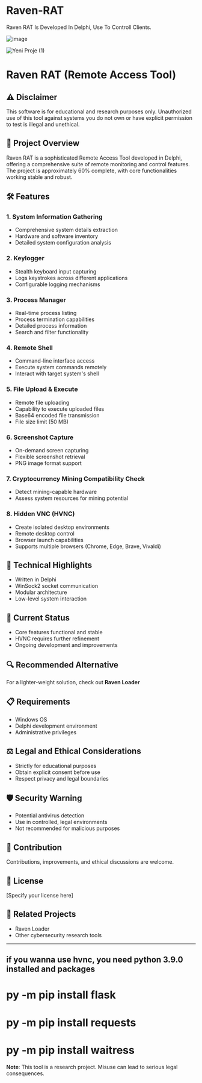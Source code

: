 # Raven-RAT
Raven RAT Is Developed In Delphi, Use To Controll Clients.


![image](https://github.com/user-attachments/assets/5141b17c-0d36-4449-9367-e633d5b052aa)

![Yeni Proje (1)](https://github.com/user-attachments/assets/0c2aace3-9b2a-4498-97ed-a4b275468f57)



# Raven RAT (Remote Access Tool)

## ⚠️ Disclaimer
This software is for educational and research purposes only. Unauthorized use of this tool against systems you do not own or have explicit permission to test is illegal and unethical.

## 🚀 Project Overview
Raven RAT is a sophisticated Remote Access Tool developed in Delphi, offering a comprehensive suite of remote monitoring and control features. The project is approximately 60% complete, with core functionalities working stable and robust.

## 🛠 Features

### 1. System Information Gathering
- Comprehensive system details extraction
- Hardware and software inventory
- Detailed system configuration analysis

### 2. Keylogger
- Stealth keyboard input capturing
- Logs keystrokes across different applications
- Configurable logging mechanisms

### 3. Process Manager
- Real-time process listing
- Process termination capabilities
- Detailed process information
- Search and filter functionality

### 4. Remote Shell
- Command-line interface access
- Execute system commands remotely
- Interact with target system's shell

### 5. File Upload & Execute
- Remote file uploading
- Capability to execute uploaded files
- Base64 encoded file transmission
- File size limit (50 MB)

### 6. Screenshot Capture
- On-demand screen capturing
- Flexible screenshot retrieval
- PNG image format support

### 7. Cryptocurrency Mining Compatibility Check
- Detect mining-capable hardware
- Assess system resources for mining potential

### 8. Hidden VNC (HVNC)
- Create isolated desktop environments
- Remote desktop control
- Browser launch capabilities
- Supports multiple browsers (Chrome, Edge, Brave, Vivaldi)

## 🔧 Technical Highlights
- Written in Delphi
- WinSock2 socket communication
- Modular architecture
- Low-level system interaction

## 🚧 Current Status
- Core features functional and stable
- HVNC requires further refinement
- Ongoing development and improvements

## 🔍 Recommended Alternative
For a lighter-weight solution, check out **Raven Loader**

## 📋 Requirements
- Windows OS
- Delphi development environment
- Administrative privileges

## ⚖️ Legal and Ethical Considerations
- Strictly for educational purposes
- Obtain explicit consent before use
- Respect privacy and legal boundaries

## 🛡️ Security Warning
- Potential antivirus detection
- Use in controlled, legal environments
- Not recommended for malicious purposes

## 🤝 Contribution
Contributions, improvements, and ethical discussions are welcome.

## 📜 License
[Specify your license here]

## 🔗 Related Projects
- Raven Loader
- Other cybersecurity research tools

---

## if you wanna use hvnc, you need python 3.9.0 installed and packages
# py -m pip install flask
# py -m pip install requests
# py -m pip install waitress

**Note**: This tool is a research project. Misuse can lead to serious legal consequences.
